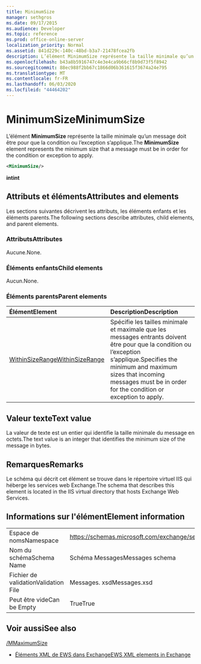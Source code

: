 ```yaml
---
title: MinimumSize
manager: sethgros
ms.date: 09/17/2015
ms.audience: Developer
ms.topic: reference
ms.prod: office-online-server
localization_priority: Normal
ms.assetid: 841d229c-140c-48bd-b3a7-21478fcea2fb
description: L’élément MinimumSize représente la taille minimale qu’un message doit être pour que la condition ou l’exception s’applique.
ms.openlocfilehash: b43a8b5916747c4e3e4ca9b66cf8b9d73f5f8942
ms.sourcegitcommit: 88ec988f2bb67c1866d06b361615f3674a24e795
ms.translationtype: MT
ms.contentlocale: fr-FR
ms.lasthandoff: 06/03/2020
ms.locfileid: "44464202"
---
```

# <a name="minimumsize"></a><span data-ttu-id="c684b-103">MinimumSize</span><span class="sxs-lookup"><span data-stu-id="c684b-103">MinimumSize</span></span>

<span data-ttu-id="c684b-104">L’élément **MinimumSize** représente la taille minimale qu’un message doit être pour que la condition ou l’exception s’applique.</span><span class="sxs-lookup"><span data-stu-id="c684b-104">The **MinimumSize** element represents the minimum size that a message must be in order for the condition or exception to apply.</span></span> 
  
```XML
<MinimumSize/>
```

 <span data-ttu-id="c684b-105">**int**</span><span class="sxs-lookup"><span data-stu-id="c684b-105">**int**</span></span>
## <a name="attributes-and-elements"></a><span data-ttu-id="c684b-106">Attributs et éléments</span><span class="sxs-lookup"><span data-stu-id="c684b-106">Attributes and elements</span></span>

<span data-ttu-id="c684b-107">Les sections suivantes décrivent les attributs, les éléments enfants et les éléments parents.</span><span class="sxs-lookup"><span data-stu-id="c684b-107">The following sections describe attributes, child elements, and parent elements.</span></span>
  
### <a name="attributes"></a><span data-ttu-id="c684b-108">Attributs</span><span class="sxs-lookup"><span data-stu-id="c684b-108">Attributes</span></span>

<span data-ttu-id="c684b-109">Aucune.</span><span class="sxs-lookup"><span data-stu-id="c684b-109">None.</span></span>
  
### <a name="child-elements"></a><span data-ttu-id="c684b-110">Éléments enfants</span><span class="sxs-lookup"><span data-stu-id="c684b-110">Child elements</span></span>

<span data-ttu-id="c684b-111">Aucun.</span><span class="sxs-lookup"><span data-stu-id="c684b-111">None.</span></span>
  
### <a name="parent-elements"></a><span data-ttu-id="c684b-112">Éléments parents</span><span class="sxs-lookup"><span data-stu-id="c684b-112">Parent elements</span></span>

|<span data-ttu-id="c684b-113">**Élément**</span><span class="sxs-lookup"><span data-stu-id="c684b-113">**Element**</span></span>|<span data-ttu-id="c684b-114">**Description**</span><span class="sxs-lookup"><span data-stu-id="c684b-114">**Description**</span></span>|
|:-----|:-----|
|[<span data-ttu-id="c684b-115">WithinSizeRange</span><span class="sxs-lookup"><span data-stu-id="c684b-115">WithinSizeRange</span></span>](withinsizerange.md) <br/> |<span data-ttu-id="c684b-116">Spécifie les tailles minimale et maximale que les messages entrants doivent être pour que la condition ou l’exception s’applique.</span><span class="sxs-lookup"><span data-stu-id="c684b-116">Specifies the minimum and maximum sizes that incoming messages must be in order for the condition or exception to apply.</span></span>  <br/> |
   
## <a name="text-value"></a><span data-ttu-id="c684b-117">Valeur texte</span><span class="sxs-lookup"><span data-stu-id="c684b-117">Text value</span></span>

<span data-ttu-id="c684b-118">La valeur de texte est un entier qui identifie la taille minimale du message en octets.</span><span class="sxs-lookup"><span data-stu-id="c684b-118">The text value is an integer that identifies the minimum size of the message in bytes.</span></span>
  
## <a name="remarks"></a><span data-ttu-id="c684b-119">Remarques</span><span class="sxs-lookup"><span data-stu-id="c684b-119">Remarks</span></span>

<span data-ttu-id="c684b-120">Le schéma qui décrit cet élément se trouve dans le répertoire virtuel IIS qui héberge les services web Exchange.</span><span class="sxs-lookup"><span data-stu-id="c684b-120">The schema that describes this element is located in the IIS virtual directory that hosts Exchange Web Services.</span></span>
  
## <a name="element-information"></a><span data-ttu-id="c684b-121">Informations sur l'élément</span><span class="sxs-lookup"><span data-stu-id="c684b-121">Element information</span></span>

|||
|:-----|:-----|
|<span data-ttu-id="c684b-122">Espace de noms</span><span class="sxs-lookup"><span data-stu-id="c684b-122">Namespace</span></span>  <br/> |https://schemas.microsoft.com/exchange/services/2006/messages  <br/> |
|<span data-ttu-id="c684b-123">Nom du schéma</span><span class="sxs-lookup"><span data-stu-id="c684b-123">Schema Name</span></span>  <br/> |<span data-ttu-id="c684b-124">Schéma Messages</span><span class="sxs-lookup"><span data-stu-id="c684b-124">Messages schema</span></span>  <br/> |
|<span data-ttu-id="c684b-125">Fichier de validation</span><span class="sxs-lookup"><span data-stu-id="c684b-125">Validation File</span></span>  <br/> |<span data-ttu-id="c684b-126">Messages. xsd</span><span class="sxs-lookup"><span data-stu-id="c684b-126">Messages.xsd</span></span>  <br/> |
|<span data-ttu-id="c684b-127">Peut être vide</span><span class="sxs-lookup"><span data-stu-id="c684b-127">Can be Empty</span></span>  <br/> |<span data-ttu-id="c684b-128">True</span><span class="sxs-lookup"><span data-stu-id="c684b-128">True</span></span>  <br/> |
   
## <a name="see-also"></a><span data-ttu-id="c684b-129">Voir aussi</span><span class="sxs-lookup"><span data-stu-id="c684b-129">See also</span></span>



[<span data-ttu-id="c684b-130">/M</span><span class="sxs-lookup"><span data-stu-id="c684b-130">MaximumSize</span></span>](maximumsize.md)


- [<span data-ttu-id="c684b-131">Éléments XML de EWS dans Exchange</span><span class="sxs-lookup"><span data-stu-id="c684b-131">EWS XML elements in Exchange</span></span>](ews-xml-elements-in-exchange.md)


